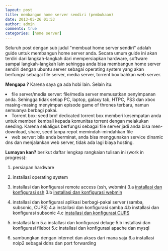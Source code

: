 ```yaml
---
layout: post
title: membangun home server sendiri (pembukaan)
date: 2013-05-26 01:53
author: admin
comments: true
categories: [home server]
---
```

Seluruh post dengan sub judul "membuat home server sendiri" adalah guide untuk membangun home server anda. 
Secara umum guide ini akan terdiri dari langkah-langkah dari mempersiapkan hardware, software sampai langkah-langkah lain sehingga anda bisa membangun home server sendiri dengan ubuntu server sebagai operating system yang akan berfungsi sebagai file server, media server, torrent box bahkan web server.

<strong>Mengapa ?</strong>
Karena saya ga ada hobi lain. Selain itu:
	<li>file server/media server: file/media server memusatkan penyimpanan anda. Sehingga tidak setiap PC, laptop, galaxy tab, HTPC, PS3 dan xbox masing-masing menyimpan episode game of thrones terbaru, namun semuanya berbagi pakai. </li>
	<li>Torrent box: seed bro! dedicated torrent box memberi kesempatan anda untuk memberi kembali kepada komunitas torrent dengan melakukan seeding. Karena sekaligus berfungsi sebagai file server jadi anda bisa men-download, share, seed tanpa repot memindah-mindahkan file</li>
	<li>web server: bila anda berminat, anda bisa menggunakan service dinamic dns dan menjalankan web server, tidak ada lagi biaya hosting.</li>


<strong>Lumayan kan?</strong>
berikut daftar lengkap rangkaian tulisan ini (work in progress):
1. persiapan hardware

2. installasi operating system

3. installasi dan konfigurasi remote access (ssh, webmin)
3.a <a href="http://aldosimon.com/blog/installasi-dan-konfigurasi-ssh-pada-ubuntu-12-04-lts/" title="installasi dan konfigurasi ssh" target="_blank">installasi dan konfigurasi ssh</a>
3.b <a href="http://aldosimon.com/blog/membangun-home-server-installasi-dan-konfigurasi-webmin/" title="installasi dan konfigurasi webmin" target="_blank">installasi dan konfigurasi webmin</a>


4. installasi dan konfigurasi aplikasi berbagi-pakai server (samba, subsonic, CUPS)
4.a installasi dan konfigurasi samba
4.b installasi dan konfigurasi subsonic
4.c <a href="http://aldosimon.com/blog/installasi-cups/" title="installasi dan konfigurasi CUPS" target="_blank">installasi dan konfigurasi CUPS</a>

5. installasi lain
5.a installasi dan konfigurasi deluge
5.b installasi dan konfigurasi filebot
5.c installasi dan konfigurasi apache dan mysql

6. sambungkan dengan internet dan akses dari mana saja 
6.a installasi noip2 sebagai ddns dan port forwarding

